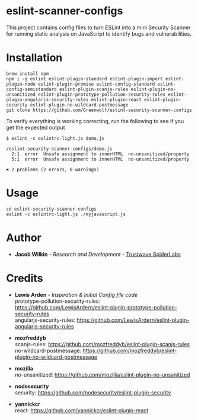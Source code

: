 # eslint-scanner-configs
This project contains config files to turn ESLint into a mini Security Scanner for running static analysis on JavaScript to identify bugs and vulnerabilities.

# Installation
```
brew install npm
npm i -g eslint eslint-plugin-standard eslint-plugin-import eslint-plugin-node eslint-plugin-promise eslint-config-standard eslint-config-semistandard eslint-plugin-scanjs-rules eslint-plugin-no-unsanitized eslint-plugin-prototype-pollution-security-rules eslint-plugin-angularjs-security-rules eslint-plugin-react eslint-plugin-security eslint-plugin-no-wildcard-postmessage
git clone https://github.com/Greenwolf/eslint-security-scanner-configs
```
To verify everything is working correcting, run the following to see if you get the expected output
```
$ eslint -c eslintrc-light.js demo.js

/eslint-security-scanner-configs/demo.js
  2:1  error  Unsafe assignment to innerHTML  no-unsanitized/property
  5:1  error  Unsafe assignment to innerHTML  no-unsanitized/property

✖ 2 problems (2 errors, 0 warnings)
```

# Usage 
```
cd eslint-security-scanner-configs
eslint -c eslintrc-light.js ./myjavascript.js
```


# Author
* **Jacob Wilkin** - *Research and Development* - [Trustwave SpiderLabs](https://github.com/SpiderLabs)

# Credits
* **Lewis Arden** - *Inspiration & Initial Config file code* <br/>
prototype-pollution-security-rules: https://github.com/LewisArdern/eslint-plugin-prototype-pollution-security-rules <br/>
angularjs-security-rules: https://github.com/LewisArdern/eslint-plugin-angularjs-security-rules

* **mozfreddyb** <br/>
scanjs-rules: https://github.com/mozfreddyb/eslint-plugin-scanjs-rules <br/>
no-wildcard-postmessage: https://github.com/mozfreddyb/eslint-plugin-no-wildcard-postmessage

* **mozilla** <br/>
no-unsanitized: https://github.com/mozilla/eslint-plugin-no-unsanitized

* **nodesecurity** <br/>
security: https://github.com/nodesecurity/eslint-plugin-security

* **yannickcr** <br/>
react: https://github.com/yannickcr/eslint-plugin-react
